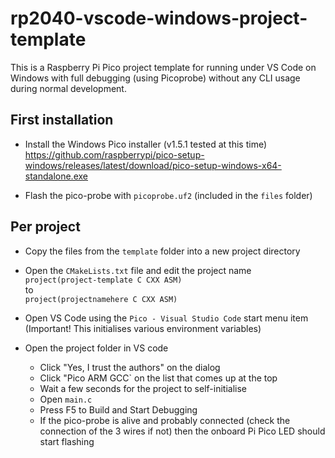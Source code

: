 # rp2040-vscode-windows-project-template

This is a Raspberry Pi Pico project template for running under VS Code on Windows with full debugging (using Picoprobe) without any CLI usage during normal development.

## First installation

- Install the Windows Pico installer (v1.5.1 tested at this time)  
https://github.com/raspberrypi/pico-setup-windows/releases/latest/download/pico-setup-windows-x64-standalone.exe

- Flash the pico-probe with `picoprobe.uf2` (included in the `files` folder)

## Per project

- Copy the files from the `template` folder into a new project directory

- Open the `CMakeLists.txt` file and edit the project name  
`project(project-template C CXX ASM)`  
to  
`project(projectnamehere C CXX ASM)`  

- Open VS Code using the `Pico - Visual Studio Code` start menu item (Important! This initialises various environment variables)

- Open the project folder in VS code
  - Click "Yes, I trust the authors" on the dialog
  - Click "Pico ARM GCC` on the list that comes up at the top
  - Wait a few seconds for the project to self-initialise
  - Open `main.c`
  - Press F5 to Build and Start Debugging
  - If the pico-probe is alive and probably connected (check the connection of the 3 wires if not) then the onboard Pi Pico LED should start flashing